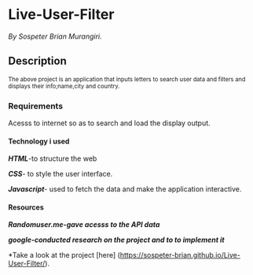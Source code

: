 # Live-User-Filter
*By Sospeter Brian Murangiri.*
## Description
<sub>The above project is an application that inputs letters to search user
  data and filters and displays their info;name,city and country.</sub>
### Requirements
Acesss to internet so as to search and load the display output.

#### Technology i used
***HTML***-to structure the web

***CSS***- to style the user interface.

***Javascript***- used to fetch the data and make the application interactive.

#### Resources
***Randomuser.me-gave acesss to the API data***

***google-conducted research on the project and to to implement it***

*Take a look at the project [here] (https://sospeter-brian.github.io/Live-User-Filter/).

